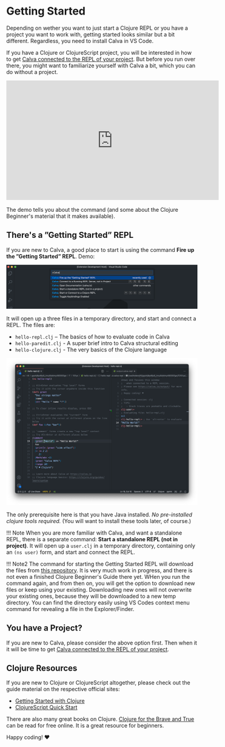 # Getting Started

Depending on wether you want to just start a Clojure REPL or you have a project you want to work with, getting started looks similar but a bit different. Regardless, you need to install Calva in VS Code.

If you have a Clojure or ClojureScript project, you will be interested in how to get [Calva connected to the REPL of your project](connect.md). But before you run over there, you might want to familiarize yourself with Calva a bit, which you can do without a project.

<iframe width="560" height="315" src="https://www.youtube.com/embed/O6GrXXhCzCc" frameborder="0" allow="accelerometer; autoplay; clipboard-write; encrypted-media; gyroscope; picture-in-picture" allowfullscreen></iframe>

The demo tells you about the command (and some about the Clojure Beginner's material that it makes available).

## There's a ”Getting Started” REPL

If you are new to Calva, a good place to start is using the command **Fire up the ”Getting Started” REPL**. Demo:

![Command Palette Start Standalone REPL](images/howto/start-hello-repl.png "Fire up the ”Getting Started” REPL")

It will open up a three files in a temporary directory, and start and connect a REPL. The files are:

- `hello-repl.clj` – The basics of how to evaluate code in Calva
- `hello-paredit.clj` - A super brief intro to Calva structural editing
- `hello-clojure.clj` - The very basics of the Clojure language

![Hello REPL](images/howto/hello-repl.png "hello-repl.clj")


The only prerequisite here is that you have Java installed. _No pre-installed clojure tools required._ (You will want to install these tools later, of course.)

!!! Note
    When you are more familiar with Calva, and want a standalone REPL, there is a separate command: **Start a standalone REPL (not in project)**. It will open up a `user.clj` in a temporary directory, containing only an `(ns user)` form, and start and connect the REPL. 

!!! Note2
    The command for starting the Getting Started REPL will download the files from [this repository](https://github.com/BetterThanTomorrow/dram). It is very much work in progress, and there is not even a finished Clojure Beginner's Guide there yet. WHen you run the command again, and from then on, you will get the option to download new files or keep using your existing. Downloading new ones will not overwrite your existing ones, because they will be downloaded to a new temp directory. You can find the directory easily using VS Codes context menu command for revealing a file in the Explorer/Finder.

## You have a Project?

If you are new to Calva, please consider the above option first. Then when it it will be time to get [Calva connected to the REPL of your project](connect.md).

## Clojure Resources

If you are new to Clojure or ClojureScript altogether, please check out the guide material on the respective official sites:

- [Getting Started with Clojure](https://clojure.org/guides/getting_started)
- [ClojureScript Quick Start](https://clojurescript.org/guides/quick-start)

There are also many great books on Clojure. [Clojure for the Brave and True](https://www.braveclojure.com/clojure-for-the-brave-and-true/) can be read for free online. It is a great resource for beginners.


Happy coding! ♥️
